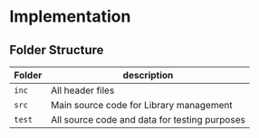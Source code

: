 # Implementation

## Folder Structure
Folder        | description
--------------| ----------------------------------------------
`inc`         | All header files
`src`         | Main source code for Library management
`test`        | All source code and data for testing purposes
